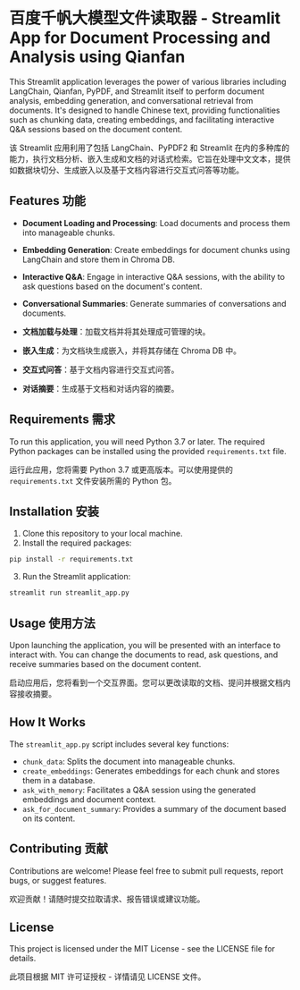 # 百度千帆大模型文件读取器 - Streamlit App for Document Processing and Analysis using Qianfan

This Streamlit application leverages the power of various libraries including LangChain, Qianfan, PyPDF, and Streamlit itself to perform document analysis, embedding generation, and conversational retrieval from documents. It's designed to handle Chinese text, providing functionalities such as chunking data, creating embeddings, and facilitating interactive Q&A sessions based on the document content.

该 Streamlit 应用利用了包括 LangChain、PyPDF2 和 Streamlit 在内的多种库的能力，执行文档分析、嵌入生成和文档的对话式检索。它旨在处理中文文本，提供如数据块切分、生成嵌入以及基于文档内容进行交互式问答等功能。

## Features 功能

- **Document Loading and Processing**: Load documents and process them into manageable chunks.
- **Embedding Generation**: Create embeddings for document chunks using LangChain and store them in Chroma DB.
- **Interactive Q&A**: Engage in interactive Q&A sessions, with the ability to ask questions based on the document's content.
- **Conversational Summaries**: Generate summaries of conversations and documents.

- **文档加载与处理**：加载文档并将其处理成可管理的块。
- **嵌入生成**：为文档块生成嵌入，并将其存储在 Chroma DB 中。
- **交互式问答**：基于文档内容进行交互式问答。
- **对话摘要**：生成基于文档和对话内容的摘要。


## Requirements 需求

To run this application, you will need Python 3.7 or later. The required Python packages can be installed using the provided `requirements.txt` file.

运行此应用，您将需要 Python 3.7 或更高版本。可以使用提供的 `requirements.txt` 文件安装所需的 Python 包。

## Installation 安装

1. Clone this repository to your local machine.
2. Install the required packages:

```bash
pip install -r requirements.txt
```

3. Run the Streamlit application:

```bash
streamlit run streamlit_app.py
```

## Usage 使用方法

Upon launching the application, you will be presented with an interface to interact with. You can change the documents to read, ask questions, and receive summaries based on the document content.

启动应用后，您将看到一个交互界面。您可以更改读取的文档、提问并根据文档内容接收摘要。

## How It Works

The `streamlit_app.py` script includes several key functions:

- `chunk_data`: Splits the document into manageable chunks.
- `create_embeddings`: Generates embeddings for each chunk and stores them in a database.
- `ask_with_memory`: Facilitates a Q&A session using the generated embeddings and document context.
- `ask_for_document_summary`: Provides a summary of the document based on its content.

## Contributing 贡献

Contributions are welcome! Please feel free to submit pull requests, report bugs, or suggest features.

欢迎贡献！请随时提交拉取请求、报告错误或建议功能。

## License

This project is licensed under the MIT License - see the LICENSE file for details.

此项目根据 MIT 许可证授权 - 详情请见 LICENSE 文件。
